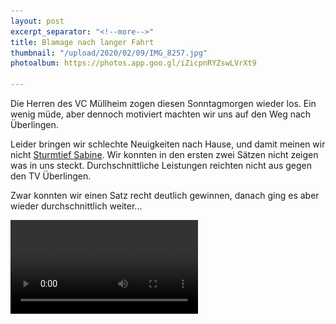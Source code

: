 ```yaml
---
layout: post
excerpt_separator: "<!--more-->"
title: Blamage nach langer Fahrt
thumbnail: "/upload/2020/02/09/IMG_8257.jpg"
photoalbum: https://photos.app.goo.gl/iZicpnRYZswLVrXt9

---
```

Die Herren des VC Müllheim zogen diesen Sonntagmorgen wieder los. Ein wenig müde, aber dennoch motiviert machten wir uns auf den Weg nach Überlingen. 

Leider bringen wir schlechte Neuigkeiten nach Hause, und damit meinen wir nicht [Sturmtief Sabine](https://www.badische-zeitung.de/hoechste-unwetterwarnstufe-fuer-teile-des-schwarzwaldes). Wir konnten in den ersten zwei Sätzen nicht zeigen was in uns steckt. Durchschnittliche Leistungen reichten nicht aus gegen den TV Überlingen.

Zwar konnten wir einen Satz recht deutlich gewinnen, danach ging es aber wieder durchschnittlich weiter...

<video src="/upload/2020/02/09/MVI_8271.MP4">
![](/upload/2020/02/09/IMG_8274.jpg)![](/upload/2020/02/09/IMG_8201.jpg)![](/upload/2020/02/09/IMG_8185.jpg)

.. beim nächsten mal brauchen wir von allem ein bisschen mehr, sonst wird es uns ähnlich ergehen.